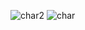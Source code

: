 ​![char2](https://user-images.githubusercontent.com/102613412/188969919-f92eff77-a70a-48fe-9298-25025cf3eef2.jpeg)
![char](https://user-images.githubusercontent.com/102613412/188969935-3749929f-4b62-4ded-8553-f1afcddd3b0e.jpeg)
